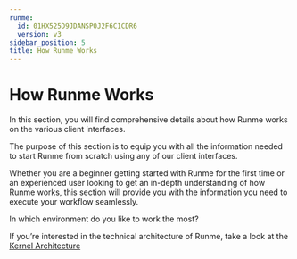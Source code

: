 ```yaml
---
runme:
  id: 01HX525D9JDANSP0J2F6C1CDR6
  version: v3
sidebar_position: 5
title: How Runme Works
---
```


# How Runme Works

In this section, you will find comprehensive details about how Runme works on the various client interfaces.

The purpose of this section is to equip you with all the information needed to start Runme from scratch using any of our client interfaces.

Whether you are a beginner getting started with Runme for the first time or an experienced user looking to get an in-depth understanding of how Runme works, this section will provide you with the information you need to execute your workflow seamlessly.

In which environment do you like to work the most?

If you’re interested in the technical architecture of Runme, take a look at the [Kernel Architecture](../architecture)

<EnvironmentOptions />
